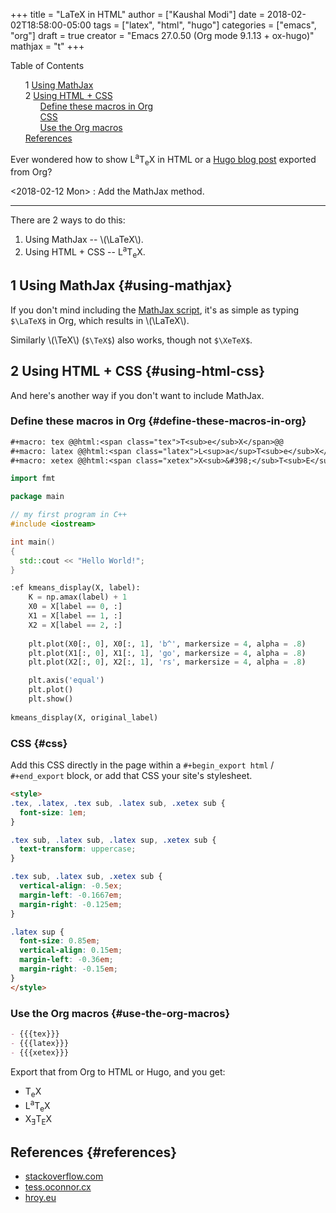 +++
title = "LaTeX in HTML"
author = ["Kaushal Modi"]
date = 2018-02-02T18:58:00-05:00
tags = ["latex", "html", "hugo"]
categories = ["emacs", "org"]
draft = true
creator = "Emacs 27.0.50 (Org mode 9.1.13 + ox-hugo)"
mathjax = "t"
+++

<style>
  .ox-hugo-toc ul {
    list-style: none;
  }
</style>
<div class="ox-hugo-toc toc">
<div></div>

<div class="heading">Table of Contents</div>

- <span class="section-num">1</span> [Using MathJax](#using-mathjax)
- <span class="section-num">2</span> [Using HTML + CSS](#using-html-css)
    - [Define these macros in Org](#define-these-macros-in-org)
    - [CSS](#css)
    - [Use the Org macros](#use-the-org-macros)
- [References](#references)

</div>
<!--endtoc-->

Ever wondered how to show <span class="latex">L<sup>a</sup>T<sub>e</sub>X</span> in HTML or a [Hugo blog post](https://ox-hugo.scripter.co)
exported from Org?

<!--more-->

<span class="timestamp-wrapper"><span class="timestamp">&lt;2018-02-12 Mon&gt;</span></span>
: Add the MathJax method.

---

There are 2 ways to do this:

1.  Using MathJax -- \\(\LaTeX\\).
2.  Using HTML + CSS -- <span class="latex">L<sup>a</sup>T<sub>e</sub>X</span>.


## <span class="section-num">1</span> Using MathJax {#using-mathjax}

If you don't mind including the [MathJax script](https://gitlab.com/kaushalmodi/hugo-theme-refined/blob/master/layouts/partials/mathjax.html), it's as simple as
typing `$\LaTeX$` in Org, which results in \\(\LaTeX\\).

Similarly \\(\TeX\\) (`$\TeX$`) also works, though not `$\XeTeX$`.


## <span class="section-num">2</span> Using HTML + CSS {#using-html-css}

And here's another way if you don't want to include MathJax.


### Define these macros in Org {#define-these-macros-in-org}

```org
#+macro: tex @@html:<span class="tex">T<sub>e</sub>X</span>@@
#+macro: latex @@html:<span class="latex">L<sup>a</sup>T<sub>e</sub>X</span>@@
#+macro: xetex @@html:<span class="xetex">X<sub>&#398;</sub>T<sub>E</sub>X</span>@@
```

```go
import fmt

package main
```

```cpp
// my first program in C++
#include <iostream>

int main()
{
  std::cout << "Hello World!";
}
```

```python
:ef kmeans_display(X, label):
    K = np.amax(label) + 1
    X0 = X[label == 0, :]
    X1 = X[label == 1, :]
    X2 = X[label == 2, :]
    
    plt.plot(X0[:, 0], X0[:, 1], 'b^', markersize = 4, alpha = .8)
    plt.plot(X1[:, 0], X1[:, 1], 'go', markersize = 4, alpha = .8)
    plt.plot(X2[:, 0], X2[:, 1], 'rs', markersize = 4, alpha = .8)

    plt.axis('equal')
    plt.plot()
    plt.show()
    
kmeans_display(X, original_label)
```
### CSS {#css}

Add this CSS directly in the page within a `#+begin_export html` /
`#+end_export` block, or add that CSS your site's stylesheet.

```html
<style>
.tex, .latex, .tex sub, .latex sub, .xetex sub {
  font-size: 1em;
}

.tex sub, .latex sub, .latex sup, .xetex sub {
  text-transform: uppercase;
}

.tex sub, .latex sub, .xetex sub {
  vertical-align: -0.5ex;
  margin-left: -0.1667em;
  margin-right: -0.125em;
}

.latex sup {
  font-size: 0.85em;
  vertical-align: 0.15em;
  margin-left: -0.36em;
  margin-right: -0.15em;
}
</style>
```


### Use the Org macros {#use-the-org-macros}

```org
- {{{tex}}}
- {{{latex}}}
- {{{xetex}}}
```

Export that from Org to HTML or Hugo, and you get:

-   <span class="tex">T<sub>e</sub>X</span>
-   <span class="latex">L<sup>a</sup>T<sub>e</sub>X</span>
-   <span class="xetex">X<sub>&#398;</sub>T<sub>E</sub>X</span>


## References {#references}

-   [stackoverflow.com](https://stackoverflow.com/a/8160532/1219634)
-   [tess.oconnor.cx](http://tess.oconnor.cx/2007/08/tex-poshlet)
-   [hroy.eu](https://hroy.eu/tips/TeX/htmlAndCss/)

[//]: # "Exported with love from a post written in Org mode"
[//]: # "- https://github.com/kaushalmodi/ox-hugo"

